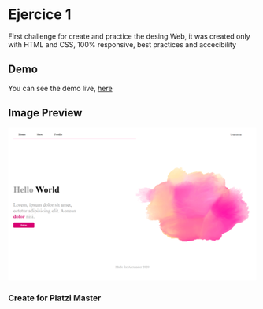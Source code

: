 # Ejercice 1

First challenge for create and practice the desing Web, it was created only with HTML and CSS, 100% responsive, best practices and accecibility

## Demo

You can see the demo live, [here](https://AlexanderAlvarez9.github.io/platzi-master-ejercice1/)

## Image Preview

![Image](preview.png)

### Create for Platzi Master